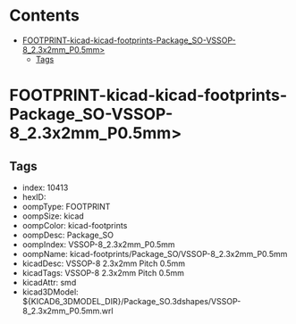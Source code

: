 



Contents
========

* [FOOTPRINT-kicad-kicad-footprints-Package_SO-VSSOP-8_2.3x2mm_P0.5mm>](#footprint-kicad-kicad-footprints-package_so-vssop-8_23x2mm_p05mm)
	* [Tags](#tags)

# FOOTPRINT-kicad-kicad-footprints-Package_SO-VSSOP-8_2.3x2mm_P0.5mm>

## Tags

- index: 10413
- hexID: 
- oompType: FOOTPRINT
- oompSize: kicad
- oompColor: kicad-footprints
- oompDesc: Package_SO
- oompIndex: VSSOP-8_2.3x2mm_P0.5mm
- oompName: kicad-footprints/Package_SO/VSSOP-8_2.3x2mm_P0.5mm
- kicadDesc: VSSOP-8 2.3x2mm Pitch 0.5mm
- kicadTags: VSSOP-8 2.3x2mm Pitch 0.5mm
- kicadAttr: smd
- kicad3DModel: ${KICAD6_3DMODEL_DIR}/Package_SO.3dshapes/VSSOP-8_2.3x2mm_P0.5mm.wrl
